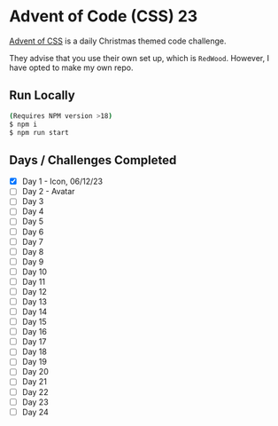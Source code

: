 # Advent of Code (CSS) 23
[Advent of CSS](https://www.adventofcss.com/) is a daily Christmas themed code challenge.

They advise that you use their own set up, which is `RedWood`. However, I have opted to
make my own repo.

## Run Locally
```bash
(Requires NPM version >18)
$ npm i
$ npm run start
```

## Days / Challenges Completed
- [x] Day 1 - Icon, 06/12/23
- [ ] Day 2 - Avatar
- [ ] Day 3
- [ ] Day 4
- [ ] Day 5
- [ ] Day 6
- [ ] Day 7
- [ ] Day 8
- [ ] Day 9
- [ ] Day 10
- [ ] Day 11
- [ ] Day 12
- [ ] Day 13
- [ ] Day 14
- [ ] Day 15
- [ ] Day 16
- [ ] Day 17
- [ ] Day 18
- [ ] Day 19
- [ ] Day 20
- [ ] Day 21
- [ ] Day 22
- [ ] Day 23
- [ ] Day 24